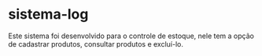 # sistema-log
Este sistema foi desenvolvido para o controle de estoque, nele tem a opção de cadastrar produtos, consultar produtos e excluí-lo.
